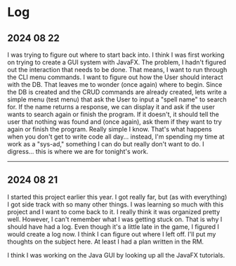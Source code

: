 # Log

## 2024 08 22
I was trying to figure out where to start back into.  I think I was first working on trying to create a GUI system with JavaFX.  The problem, I hadn't figured out the interaction that needs to be done.  That means, I want to run through the CLI menu commands.  I want to figure out how the User should interact with the DB.  That leaves me to wonder (once again) where to begin.  Since the DB is created and the CRUD commands are already created, lets write a simple menu (test menu) that ask the User to input a "spell name" to search for.  If the name returns a response, we can display it and ask if the user wants to search again or finish the program.  If it doesn't, it should tell the user that nothing was found and (once again), ask them if they want to try again or finish the program.  Really simple I know.  That's what happens when you don't get to write code all day... instead, I'm spending my time at work as a "sys-ad," something I can do but really don't want to do.  I digress... this is where we are for tonight's work.


---

## 2024 08 21
I started this project earlier this year.  I got really far, but (as with everything) I got side track with so many other things.  I was learning so much with this project and I want to come back to it.  I really think it was organized pretty well.  However, I can't remember what I was getting stuck on.  That is why I should have had a log.  Even though it's a little late in the game, I figured I would create a log now.  I think I can figure out where I left off.  I'll put my thoughts on the subject here.  At least I had a plan written in the RM.

I think I was working on the Java GUI by looking up all the JavaFX tutorials.